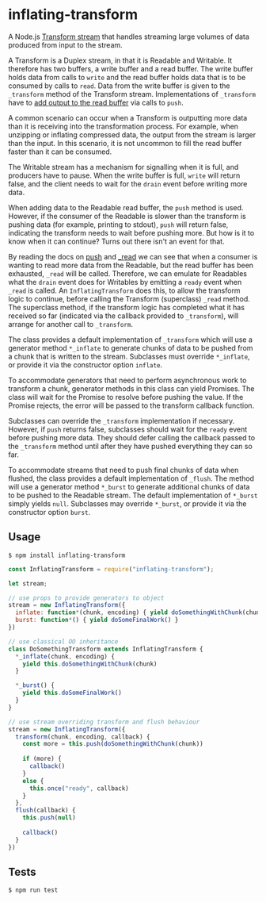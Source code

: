 # inflating-transform

A Node.js [Transform stream][4] that handles streaming large volumes of data produced from input
to the stream.

A Transform is a Duplex stream, in that it is Readable and Writable. It therefore has two
buffers, a write buffer and a read buffer. The write buffer holds data from calls to `write`
and the read buffer holds data that is to be consumed by calls to `read`. Data from the
write buffer is given to the `_transform` method of the Transform stream. Implementations of
`_transform` have to [add output to the read buffer][3] via calls to `push`.

A common scenario can occur when a Transform is outputting more data than it is receiving
into the transformation process. For example, when unzipping or inflating compressed data,
the output from the stream is larger than the input. In this scenario, it is not uncommon
to fill the read buffer faster than it can be consumed.

The Writable stream has a mechanism for signalling when it is full, and producers have to
pause. When the write buffer is full, `write` will return false, and the client
needs to wait for the `drain` event before writing more data.

When adding data to the Readable read buffer, the `push` method is used. However, if the
consumer of the Readable is slower than the transform is pushing data (for example, printing
to stdout), `push` will return false, indicating the transform needs to wait before pushing
more. But how is it to know when it can continue? Turns out there isn't an event for that.

By reading the docs on [push][1] and [_read][2] we can see that when a consumer is wanting
to read more data from the Readable, but the read buffer has been exhausted, `_read` will
be called. Therefore, we can emulate for Readables what the `drain` event does for Writables
by emitting a `ready` event when `_read` is called. An `InflatingTransform` does this, to
allow the transform logic to continue, before calling the Transform (superclass) `_read`
method. The superclass method, if the transform logic has completed what it has received so
far (indicated via the callback provided to `_transform`), will arrange for another call to
`_transform`.

The class provides a default implementation of `_transform` which will use a generator method
`*_inflate` to generate chunks of data to be pushed from a chunk that is written to the stream.
Subclasses must override `*_inflate`, or provide it via the constructor option `inflate`.

To accommodate generators that need to perform asynchronous work to transform a chunk,
generator methods in this class can yield Promises. The class will wait for the Promise to
resolve before pushing the value. If the Promise rejects, the error will be passed to the
transform callback function.

Subclasses can override the `_transform` implementation if necessary. However, if `push`
returns false, subclasses should wait for the `ready` event before pushing more data. They
should defer calling the callback passed to the `_transform` method until after they have
pushed everything they can so far.

To accommodate streams that need to push final chunks of data when flushed, the class
provides a default implementation of `_flush`. The method will use a generator method
`*_burst` to generate additional chunks of data to be pushed to the Readable stream.
The default implementation of `*_burst` simply yields `null`. Subclasses may override
`*_burst`, or provide it via the constructor option `burst`.

[1]: https://nodejs.org/docs/latest-v18.x/api/stream.html#readablepushchunk-encoding
[2]: https://nodejs.org/docs/latest-v18.x/api/stream.html#readable_readsize
[3]: https://nodejs.org/docs/latest-v18.x/api/stream.html#transform_transformchunk-encoding-callback
[4]: https://nodejs.org/docs/latest-v18.x/api/stream.html#class-streamtransform

## Usage

```shell
$ npm install inflating-transform
```

```javascript
const InflatingTransform = require("inflating-transform");

let stream;

// use props to provide generators to object
stream = new InflatingTransform({
  inflate: function*(chunk, encoding) { yield doSomethingWithChunk(chunk) },
  burst: function*() { yield doSomeFinalWork() }
})

// use classical OO inheritance
class DoSomethingTransform extends InflatingTransform {
  *_inflate(chunk, encoding) {
    yield this.doSomethingWithChunk(chunk)
  }

  *_burst() {
    yield this.doSomeFinalWork()
  }
}

// use stream overriding transform and flush behaviour
stream = new InflatingTransform({ 
  transform(chunk, encoding, callback) {
    const more = this.push(doSomethingWithChunk(chunk))
    
    if (more) {
      callback()
    } 
    else {
      this.once("ready", callback)
    }
  },
  flush(callback) {
    this.push(null)
     
    callback()
  }
})
```

## Tests

```shell
$ npm run test
```
